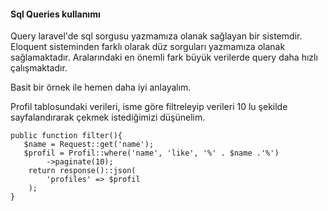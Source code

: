 #### Sql Queries kullanımı

Query laravel'de sql sorgusu yazmamıza olanak sağlayan bir sistemdir. Eloquent sisteminden farklı olarak düz sorguları yazmamıza olanak sağlamaktadır. Aralarındaki en önemli fark büyük verilerde query daha hızlı çalışmaktadır.

Basit bir örnek ile hemen daha iyi anlayalım.

Profil tablosundaki verileri, isme göre filtreleyip verileri 10 lu şekilde sayfalandırarak çekmek istediğimizi düşünelim.

    public function filter(){
       $name = Request::get('name');
       $profil = Profil::where('name', 'like', '%' . $name .'%')
            ->paginate(10);
        return response()::json(
            'profiles' => $profil
        );
    }
